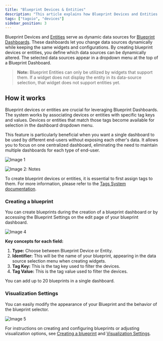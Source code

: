 ```yaml
---
title: "Blueprint Devices & Entities"
description: "This article explains how Blueprint Devices and Entities function as dynamic data sources for Blueprint Dashboards, how they appear for selection, and important usage notes for widgets that support entities."
tags: ["tagoio", "devices"]
sidebar_position: 3
---
```

Blueprint Devices and [Entities](/docs/tagoio/entities/) serve as dynamic data sources for [Blueprint Dashboards](/docs/tagoio/dashboards/blueprint-dashboard). These dashboards let you change data sources dynamically while keeping the same widgets and configurations. By creating blueprint devices or entities, you define which data sources can be dynamically altered. The selected data sources appear in a dropdown menu at the top of a Blueprint Dashboard.

<!-- Image placeholder removed for build -->

> **Note:** Blueprint Entities can only be utilized by widgets that support them. If a widget does not display the entity in its data-source selection, that widget does not support entities yet.

## How it works
Blueprint devices or entities are crucial for leveraging Blueprint Dashboards. The system works by associating devices or entities with specific tag keys and values. Devices or entities that match those tags become available for selection in the dashboard dropdown menu.

This feature is particularly beneficial when you want a single dashboard to be used by different end-users without exposing each other's data. It allows you to focus on one centralized dashboard, eliminating the need to maintain multiple dashboards for each type of end-user.

![Image 1](/docs_imagem/tagoio/external-82f6c83e.png)

![Image 2: Notes](/docs_imagem/tagoio/file.png)

To create blueprint devices or entities, it is essential to first assign tags to them. For more information, please refer to the [Tags System documentation](/docs/tagoio/getting-started/tags-system).

### Creating a blueprint
You can create blueprints during the creation of a blueprint dashboard or by accessing the Blueprint Settings on the edit page of your blueprint dashboard.

![Image 4](/docs_imagem/tagoio/external-e4b19db0.png)

**Key concepts for each field:**

1. **Type:** Choose between Blueprint Device or Entity.
2. **Identifier:** This will be the name of your blueprint, appearing in the data source selection menu when creating widgets.
3. **Tag Key:** This is the tag key used to filter the devices.
4. **Tag Value:** This is the tag value used to filter the devices.

You can add up to 20 blueprints in a single dashboard.

### Visualization Settings
You can easily modify the appearance of your Blueprint and the behavior of the blueprint selector.

![Image 5](/docs_imagem/tagoio/external-c405fa26.png)

For instructions on creating and configuring blueprints or adjusting visualization options, see [Creating a blueprint](/docs/tagoio/dashboards/blueprint-dashboard) and [Visualization Settings](/docs/tagoio/widgets/).